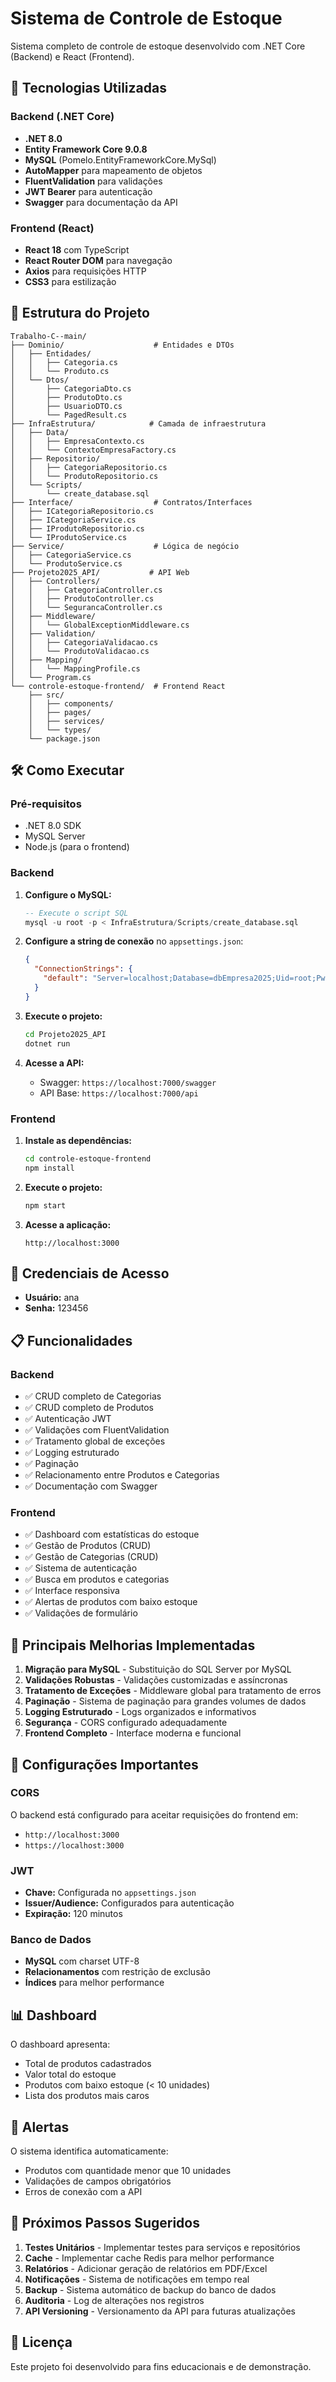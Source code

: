 # Sistema de Controle de Estoque

Sistema completo de controle de estoque desenvolvido com .NET Core (Backend) e React (Frontend).

## 🚀 Tecnologias Utilizadas

### Backend (.NET Core)
- **.NET 8.0**
- **Entity Framework Core 9.0.8**
- **MySQL** (Pomelo.EntityFrameworkCore.MySql)
- **AutoMapper** para mapeamento de objetos
- **FluentValidation** para validações
- **JWT Bearer** para autenticação
- **Swagger** para documentação da API

### Frontend (React)
- **React 18** com TypeScript
- **React Router DOM** para navegação
- **Axios** para requisições HTTP
- **CSS3** para estilização

## 📁 Estrutura do Projeto

```
Trabalho-C--main/
├── Dominio/                    # Entidades e DTOs
│   ├── Entidades/
│   │   ├── Categoria.cs
│   │   └── Produto.cs
│   └── Dtos/
│       ├── CategoriaDto.cs
│       ├── ProdutoDto.cs
│       ├── UsuarioDTO.cs
│       └── PagedResult.cs
├── InfraEstrutura/            # Camada de infraestrutura
│   ├── Data/
│   │   ├── EmpresaContexto.cs
│   │   └── ContextoEmpresaFactory.cs
│   ├── Repositorio/
│   │   ├── CategoriaRepositorio.cs
│   │   └── ProdutoRepositorio.cs
│   └── Scripts/
│       └── create_database.sql
├── Interface/                  # Contratos/Interfaces
│   ├── ICategoriaRepositorio.cs
│   ├── ICategoriaService.cs
│   ├── IProdutoRepositorio.cs
│   └── IProdutoService.cs
├── Service/                    # Lógica de negócio
│   ├── CategoriaService.cs
│   └── ProdutoService.cs
├── Projeto2025_API/           # API Web
│   ├── Controllers/
│   │   ├── CategoriaController.cs
│   │   ├── ProdutoController.cs
│   │   └── SegurancaController.cs
│   ├── Middleware/
│   │   └── GlobalExceptionMiddleware.cs
│   ├── Validation/
│   │   ├── CategoriaValidacao.cs
│   │   └── ProdutoValidacao.cs
│   ├── Mapping/
│   │   └── MappingProfile.cs
│   └── Program.cs
└── controle-estoque-frontend/  # Frontend React
    ├── src/
    │   ├── components/
    │   ├── pages/
    │   ├── services/
    │   └── types/
    └── package.json
```

## 🛠️ Como Executar

### Pré-requisitos
- .NET 8.0 SDK
- MySQL Server
- Node.js (para o frontend)

### Backend

1. **Configure o MySQL:**
   ```sql
   -- Execute o script SQL
   mysql -u root -p < InfraEstrutura/Scripts/create_database.sql
   ```

2. **Configure a string de conexão** no `appsettings.json`:
   ```json
   {
     "ConnectionStrings": {
       "default": "Server=localhost;Database=dbEmpresa2025;Uid=root;Pwd=sua_senha;"
     }
   }
   ```

3. **Execute o projeto:**
   ```bash
   cd Projeto2025_API
   dotnet run
   ```

4. **Acesse a API:**
   - Swagger: `https://localhost:7000/swagger`
   - API Base: `https://localhost:7000/api`

### Frontend

1. **Instale as dependências:**
   ```bash
   cd controle-estoque-frontend
   npm install
   ```

2. **Execute o projeto:**
   ```bash
   npm start
   ```

3. **Acesse a aplicação:**
   ```
   http://localhost:3000
   ```

## 🔐 Credenciais de Acesso

- **Usuário:** ana
- **Senha:** 123456

## 📋 Funcionalidades

### Backend
- ✅ CRUD completo de Categorias
- ✅ CRUD completo de Produtos
- ✅ Autenticação JWT
- ✅ Validações com FluentValidation
- ✅ Tratamento global de exceções
- ✅ Logging estruturado
- ✅ Paginação
- ✅ Relacionamento entre Produtos e Categorias
- ✅ Documentação com Swagger

### Frontend
- ✅ Dashboard com estatísticas do estoque
- ✅ Gestão de Produtos (CRUD)
- ✅ Gestão de Categorias (CRUD)
- ✅ Sistema de autenticação
- ✅ Busca em produtos e categorias
- ✅ Interface responsiva
- ✅ Alertas de produtos com baixo estoque
- ✅ Validações de formulário

## 🎯 Principais Melhorias Implementadas

1. **Migração para MySQL** - Substituição do SQL Server por MySQL
2. **Validações Robustas** - Validações customizadas e assíncronas
3. **Tratamento de Exceções** - Middleware global para tratamento de erros
4. **Paginação** - Sistema de paginação para grandes volumes de dados
5. **Logging Estruturado** - Logs organizados e informativos
6. **Segurança** - CORS configurado adequadamente
7. **Frontend Completo** - Interface moderna e funcional

## 🔧 Configurações Importantes

### CORS
O backend está configurado para aceitar requisições do frontend em:
- `http://localhost:3000`
- `https://localhost:3000`

### JWT
- **Chave:** Configurada no `appsettings.json`
- **Issuer/Audience:** Configurados para autenticação
- **Expiração:** 120 minutos

### Banco de Dados
- **MySQL** com charset UTF-8
- **Relacionamentos** com restrição de exclusão
- **Índices** para melhor performance

## 📊 Dashboard

O dashboard apresenta:
- Total de produtos cadastrados
- Valor total do estoque
- Produtos com baixo estoque (< 10 unidades)
- Lista dos produtos mais caros

## 🚨 Alertas

O sistema identifica automaticamente:
- Produtos com quantidade menor que 10 unidades
- Validações de campos obrigatórios
- Erros de conexão com a API

## 🔄 Próximos Passos Sugeridos

1. **Testes Unitários** - Implementar testes para serviços e repositórios
2. **Cache** - Implementar cache Redis para melhor performance
3. **Relatórios** - Adicionar geração de relatórios em PDF/Excel
4. **Notificações** - Sistema de notificações em tempo real
5. **Backup** - Sistema automático de backup do banco de dados
6. **Auditoria** - Log de alterações nos registros
7. **API Versioning** - Versionamento da API para futuras atualizações

## 📝 Licença

Este projeto foi desenvolvido para fins educacionais e de demonstração.
